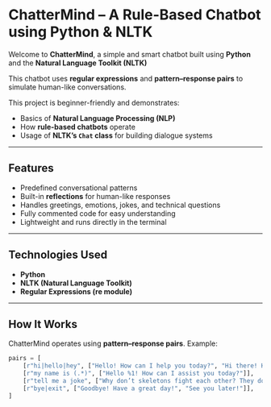 # ChatterMind – A Rule-Based Chatbot using Python & NLTK

Welcome to **ChatterMind**, a simple and smart chatbot built using **Python** and the **Natural Language Toolkit (NLTK)**

This chatbot uses **regular expressions** and **pattern–response pairs** to simulate human-like conversations.

This project is beginner-friendly and demonstrates:
- Basics of **Natural Language Processing (NLP)**
- How **rule-based chatbots** operate
- Usage of **NLTK’s `Chat` class** for building dialogue systems

---

## Features

- Predefined conversational patterns
- Built-in **reflections** for human-like responses
- Handles greetings, emotions, jokes, and technical questions
- Fully commented code for easy understanding
- Lightweight and runs directly in the terminal

---

## Technologies Used

- **Python**
- **NLTK (Natural Language Toolkit)**
- **Regular Expressions (re module)**

---

## How It Works

ChatterMind operates using **pattern–response pairs**. Example:

```python
pairs = [
    [r"hi|hello|hey", ["Hello! How can I help you today?", "Hi there! How may I assist you?"]],
    [r"my name is (.*)", ["Hello %1! How can I assist you today?"]],
    [r"tell me a joke", ["Why don’t skeletons fight each other? They don’t have the guts!"]],
    [r"bye|exit", ["Goodbye! Have a great day!", "See you later!"]],
]
